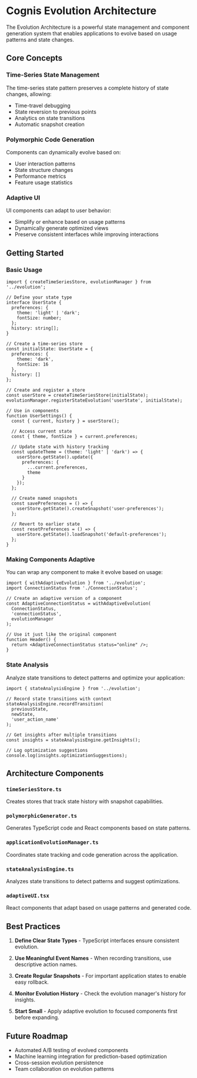 # Cognis Evolution Architecture

The Evolution Architecture is a powerful state management and component generation system that enables applications to evolve based on usage patterns and state changes.

## Core Concepts

### Time-Series State Management

The time-series state pattern preserves a complete history of state changes, allowing:

- Time-travel debugging
- State reversion to previous points
- Analytics on state transitions
- Automatic snapshot creation

### Polymorphic Code Generation

Components can dynamically evolve based on:

- User interaction patterns
- State structure changes
- Performance metrics
- Feature usage statistics

### Adaptive UI

UI components can adapt to user behavior:

- Simplify or enhance based on usage patterns
- Dynamically generate optimized views
- Preserve consistent interfaces while improving interactions

## Getting Started

### Basic Usage

```tsx
import { createTimeSeriesStore, evolutionManager } from '../evolution';

// Define your state type
interface UserState {
  preferences: {
    theme: 'light' | 'dark';
    fontSize: number;
  };
  history: string[];
}

// Create a time-series store
const initialState: UserState = {
  preferences: {
    theme: 'dark',
    fontSize: 16
  },
  history: []
};

// Create and register a store
const userStore = createTimeSeriesStore(initialState);
evolutionManager.registerStateEvolution('userState', initialState);

// Use in components
function UserSettings() {
  const { current, history } = userStore();
  
  // Access current state
  const { theme, fontSize } = current.preferences;
  
  // Update state with history tracking
  const updateTheme = (theme: 'light' | 'dark') => {
    userStore.getState().update({
      preferences: {
        ...current.preferences,
        theme
      }
    });
  };
  
  // Create named snapshots
  const savePreferences = () => {
    userStore.getState().createSnapshot('user-preferences');
  };
  
  // Revert to earlier state
  const resetPreferences = () => {
    userStore.getState().loadSnapshot('default-preferences');
  };
}
```

### Making Components Adaptive

You can wrap any component to make it evolve based on usage:

```tsx
import { withAdaptiveEvolution } from '../evolution';
import ConnectionStatus from './ConnectionStatus';

// Create an adaptive version of a component
const AdaptiveConnectionStatus = withAdaptiveEvolution(
  ConnectionStatus,
  'connectionStatus',
  evolutionManager
);

// Use it just like the original component
function Header() {
  return <AdaptiveConnectionStatus status="online" />;
}
```

### State Analysis

Analyze state transitions to detect patterns and optimize your application:

```tsx
import { stateAnalysisEngine } from '../evolution';

// Record state transitions with context
stateAnalysisEngine.recordTransition(
  previousState,
  newState,
  'user_action_name'
);

// Get insights after multiple transitions
const insights = stateAnalysisEngine.getInsights();

// Log optimization suggestions
console.log(insights.optimizationSuggestions);
```

## Architecture Components

### `timeSeriesStore.ts`

Creates stores that track state history with snapshot capabilities.

### `polymorphicGenerator.ts`

Generates TypeScript code and React components based on state patterns.

### `applicationEvolutionManager.ts`

Coordinates state tracking and code generation across the application.

### `stateAnalysisEngine.ts`

Analyzes state transitions to detect patterns and suggest optimizations.

### `adaptiveUI.tsx`

React components that adapt based on usage patterns and generated code.

## Best Practices

1. **Define Clear State Types** - TypeScript interfaces ensure consistent evolution.

2. **Use Meaningful Event Names** - When recording transitions, use descriptive action names.

3. **Create Regular Snapshots** - For important application states to enable easy rollback.

4. **Monitor Evolution History** - Check the evolution manager's history for insights.

5. **Start Small** - Apply adaptive evolution to focused components first before expanding.

## Future Roadmap

- Automated A/B testing of evolved components
- Machine learning integration for prediction-based optimization
- Cross-session evolution persistence
- Team collaboration on evolution patterns
